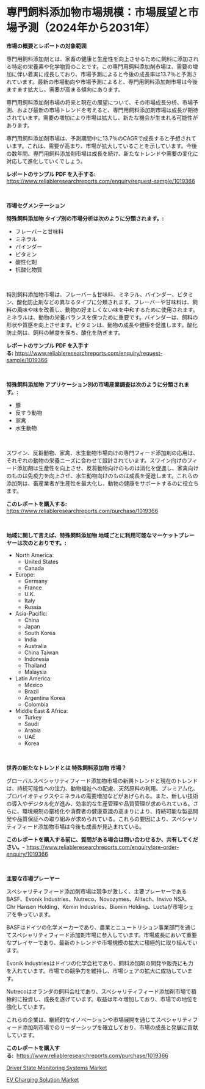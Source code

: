 <p><h1>専門飼料添加物市場規模：市場展望と市場予測（2024年から2031年）</h1></p><p><strong>市場の概要とレポートの対象範囲</strong></p>
<p><p>専門用飼料添加剤とは、家畜の健康と生産性を向上させるために飼料に添加される特定の栄養素や化学物質のことです。この専門用飼料添加剤市場は、需要の増加に伴い着実に成長しており、市場予測によると今後の成長率は13.7％と予測されています。最新の市場動向や市場予測によると、専門用飼料添加剤市場は今後ますます拡大し、需要が高まる傾向にあります。</p><p>専門用飼料添加剤市場の将来と現在の展望について、その市場成長分析、市場予測、および最新の市場トレンドを考えると、専門用飼料添加剤市場は成長が期待されています。需要の増加により市場は拡大し、新たな機会が生まれる可能性があります。</p><p>専門用飼料添加剤市場は、予測期間中に13.7％のCAGRで成長すると予想されています。これは、需要が高まり、市場が拡大していることを示しています。今後の数年間、専門用飼料添加剤市場は成長を続け、新たなトレンドや需要の変化に対応して進化していくでしょう。</p></p>
<p><strong>レポートのサンプル PDF を入手する:</strong> <a href="https://www.reliableresearchreports.com/enquiry/request-sample/1019366">https://www.reliableresearchreports.com/enquiry/request-sample/1019366</a></p>
<p>&nbsp;</p>
<p><strong>市場セグメンテーション</strong></p>
<p><strong>特殊飼料添加物 タイプ別の市場分析は次のように分類されます。:</strong></p>
<p><ul><li>フレーバーと甘味料</li><li>ミネラル</li><li>バインダー</li><li>ビタミン</li><li>酸性化剤</li><li>抗酸化物質</li></ul></p>
<p>&nbsp;</p>
<p><p>特別飼料添加物市場は、フレーバー＆甘味料、ミネラル、バインダー、ビタミン、酸化防止剤などの異なるタイプに分類されます。フレーバーや甘味料は、飼料の風味や味を改善し、動物の好ましくない味を中和するために使用されます。ミネラルは、動物の栄養バランスを保つために重要です。バインダーは、飼料の形状や質感を向上させます。ビタミンは、動物の成長や健康を促進します。酸化防止剤は、飼料の鮮度を保ち、酸化を防ぎます。</p></p>
<p><strong>レポートのサンプル PDF を入手する:</strong>&nbsp;<a href="https://www.reliableresearchreports.com/enquiry/request-sample/1019366">https://www.reliableresearchreports.com/enquiry/request-sample/1019366</a></p>
<p>&nbsp;</p>
<p><strong> 特殊飼料添加物 アプリケーション別の市場産業調査は次のように分類されます。:</strong></p>
<p><ul><li>豚</li><li>反すう動物</li><li>家禽</li><li>水生動物</li></ul></p>
<p>&nbsp;</p>
<p><p>スワイン、反芻動物、家禽、水生動物市場向けの専門フィード添加剤の応用は、それぞれの動物の栄養ニーズに合わせて設計されています。スワイン向けのフィード添加剤は生産性を向上させ、反芻動物向けのものは消化を促進し、家禽向けのものは免疫力を向上させ、水生動物向けのものは成長を促進します。これらの添加剤は、畜産業者が生産性を最大化し、動物の健康をサポートするのに役立ちます。</p></p>
<p><strong>このレポートを購入する:</strong>&nbsp; <a href="https://www.reliableresearchreports.com/purchase/1019366">https://www.reliableresearchreports.com/purchase/1019366</a></p>
<p>&nbsp;</p>
<p><strong>地域に関して言えば、特殊飼料添加物 地域ごとに利用可能なマーケットプレーヤーは次のとおりです。:</strong></p>
<p><ul>
    <li>
        North America:
        <ul>
            <li>United States</li>
            <li>Canada</li>
        </ul>
    </li>
    <li>
        Europe:
        <ul>
            <li>Germany</li>
            <li>France</li>
            <li>U.K.</li>
            <li>Italy</li>
            <li>Russia</li>
        </ul>
    </li>
    <li>
        Asia-Pacific:
        <ul>
            <li>China</li>
            <li>Japan</li>
            <li>South Korea</li>
            <li>India</li>
            <li>Australia</li>
            <li>China Taiwan</li>
            <li>Indonesia</li>
            <li>Thailand</li>
            <li>Malaysia</li>
        </ul>
    </li>
    <li>
        Latin America:
        <ul>
            <li>Mexico</li>
            <li>Brazil</li>
            <li>Argentina Korea</li>
            <li>Colombia</li>
        </ul>
    </li>
    <li>
        Middle East & Africa:
        <ul>
            <li>Turkey</li>
            <li>Saudi</li>
            <li>Arabia</li>
            <li>UAE</li>
            <li>Korea</li>
        </ul>
    </li>
    </ul></p>
<p>&nbsp;</p>
<p><strong>世界の新たなトレンドとは 特殊飼料添加物 市場？</strong></p>
<p><p>グローバルスペシャリティフィード添加物市場の新興トレンドと現在のトレンドは、持続可能性への注力、動物福祉への配慮、天然原料の利用、プレミアム化、プロバイオティクスやミネラルの需要増加などがあげられる。また、新しい技術の導入やデジタル化が進み、効率的な生産管理や品質管理が求められている。さらに、環境規制の厳格化や消費者の健康意識の高まりにより、持続可能な製品開発や品質保証への取り組みが求められている。これらの要因により、スペシャリティフィード添加物市場は今後も成長が見込まれている。</p></p>
<p><strong>このレポートを購入する前に、質問がある場合は問い合わせるか、共有してください。</strong>- <a href="https://www.reliableresearchreports.com/enquiry/pre-order-enquiry/1019366">https://www.reliableresearchreports.com/enquiry/pre-order-enquiry/1019366</a></p>
<p>&nbsp;</p>
<p><strong>主要な市場プレーヤー</strong></p>
<p><p>スペシャリティフィード添加剤市場は競争が激しく、主要プレーヤーであるBASF、Evonik Industries、Nutreco、Novozymes、Alltech、Invivo NSA、Chr Hansen Holding、Kemin Industries、Biomin Holding、Luctaが市場シェアを争っています。</p><p>BASFはドイツの化学メーカーであり、農業とニュートリション事業部門を通じてスペシャリティフィード添加剤市場に参入しています。市場成長において重要なプレイヤーであり、最新のトレンドや市場規模の拡大に積極的に取り組んでいます。</p><p>Evonik Industriesはドイツの化学会社であり、飼料添加剤の開発や販売にも力を入れています。市場での競争力を維持し、市場シェアの拡大に成功しています。</p><p>Nutrecoはオランダの飼料会社であり、スペシャリティフィード添加剤市場で積極的に投資し、成長を遂げています。収益は年々増加しており、市場での地位を強化しています。</p><p>これらの企業は、継続的なイノベーションや市場展開を通じてスペシャリティフィード添加剤市場でのリーダーシップを確立しており、市場の成長と発展に貢献しています。</p></p>
<p><strong>このレポートを購入する:</strong>&nbsp;&nbsp;<a href="https://www.reliableresearchreports.com/purchase/1019366">https://www.reliableresearchreports.com/purchase/1019366</a></p>
<p><p><a href="https://florentine-yuzu-f42.notion.site/Driver-State-Monitoring-Systems-Market-Size-and-Growth-Market-Segmentation-Regional-and-Country-Br-2936e600cc9c4145825a3e7e5d50054e">Driver State Monitoring Systems Market</a></p><p><a href="https://fuschia-pecorino-a6d.notion.site/EV-Charging-Solution-Market-Research-Report-Unlocks-Analysis-on-the-Market-Financial-Status-Market--4762be8376b24d2ca08084e63d63a3d4">EV Charging Solution Market</a></p></p>